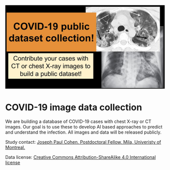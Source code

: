 <img src="docs/covid19-share-image.jpg"/>

# COVID-19 image data collection

We are building a database of COVID-19 cases with chest X-ray or CT images. Our goal is to use these to develop AI based approaches to predict and understand the infection. All images and data will be released publicly.


Study contact: [Joseph Paul Cohen. Postdoctoral Fellow, Mila, Univeristy of Montreal.](https://josephpcohen.com/) 

Data license: [Creative Commons Attribution-ShareAlike 4.0 International license](https://creativecommons.org/licenses/by-sa/4.0/)
